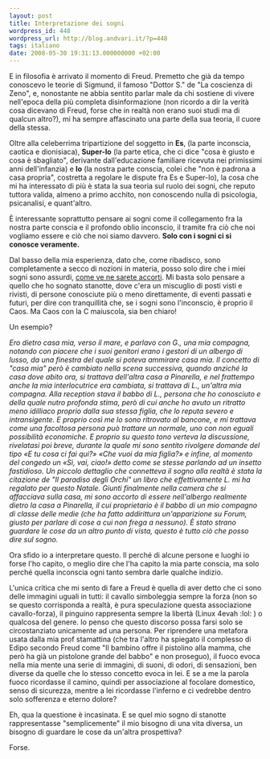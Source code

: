 ```yaml
---
layout: post
title: Interpretazione dei sogni
wordpress_id: 448
wordpress_url: http://blog.andvari.it/?p=448
tags: italiano
date: 2008-05-30 19:31:13.000000000 +02:00
---
```

E in filosofia è arrivato il momento di Freud. Premetto che già da tempo conoscevo le teorie di Sigmund, il famoso "Dottor S." de "La coscienza di Zeno", e, nonostante ne abbia sentito parlar male da chi sostiene di vivere nell'epoca della più completa disinformazione (non ricordo a dir la verità cosa dicevano di Freud, forse che in realtà non erano suoi studi ma di qualcun altro?), mi ha sempre affascinato una parte della sua teoria, il cuore della stessa.

Oltre alla celeberrima tripartizione del soggetto in <strong>Es</strong>, (la parte inconscia, caotica e dionisiaca), <strong>Super-Io</strong> (la parte etica, che ci dice "cosa è giusto e cosa è sbagliato", derivante dall'educazione familiare ricevuta nei primissimi anni dell'infanzia) e <strong>Io</strong> (la nostra parte conscia, colei che "non è padrona a casa propria", costretta a regolare le dispute fra Es e Super-Io), la cosa che mi ha interessato di più è stata la sua teoria sul ruolo dei sogni, che reputo tuttora valida, almeno a primo acchito, non conoscendo nulla di psicologia, psicanalisi, e quant'altro.

È interessante soprattutto pensare ai sogni come il collegamento fra la nostra parte conscia e il profondo oblio inconscio, il tramite fra ciò che noi vogliamo essere e ciò che noi siamo davvero. <strong>Solo con i sogni ci si conosce veramente.</strong>

Dal basso della mia esperienza, dato che, come ribadisco, sono completamente a secco di nozioni in materia, posso solo dire che i miei sogni sono assurdi, <a href="http://blog.andvari.it/categorie/me/sweet-dreams/">come ve ne sarete accorti</a>. Mi basta solo pensare a quello che ho sognato stanotte, dove c'era un miscuglio di posti visti e rivisti, di persone conosciute più o meno direttamente, di eventi passati e futuri, per dire con tranquillità che, se i sogni sono l'inconscio, è proprio il Caos. Ma Caos con la C maiuscola, sia ben chiaro!

Un esempio?

<em>Ero dietro casa mia, verso il mare, e parlavo con G., una mia compagna, notando con piacere che i suoi genitori erano i gestori di un albergo di lusso, da una finestra del quale si poteva ammirare casa mia. Il concetto di "casa mia" però è cambiato nella scena successiva, quando anziché la casa dove abito ora, si trattava dell'altra casa a Pinarella, e nel frattempo anche la mia interlocutrice era cambiata, si trattava di L., un'altra mia compagna. Alla reception stava il babbo di L., persona che ho conosciuto e della quale nutro profonda stima, però di cui anche ho avuto un ritratto meno idilliaco proprio dalla sua stessa figlia, che lo reputa severo e intransigente. E proprio così me lo sono ritrovato al bancone, e mi trattava come una facoltosa persona può trattare un normale, uno con non eguali possibilità economiche. E proprio su questo tono verteva la discussione, rivelatasi poi breve, durante la quale mi sono sentito rivolgere domande del tipo «E tu cosa ci fai qui?» «Che vuoi da mia figlia?» e infine, al momento del congedo un «Sì, vai, ciao!» detto come se stesse parlando ad un insetto fastidioso. Un piccolo dettaglio che connetteva il sogno alla realtà è stata la citazione de "Il paradiso degli Orchi" un libro che effettivamente L. mi ha regalato per questo Natale. Giunti finalmente nella camera che si affacciava sulla casa, mi sono accorto di essere nell'albergo realmente dietro la casa a Pinarella, il cui proprietario è il babbo di un mio compagno di classe delle medie (che ha fatto addirittura un'apparizione su Forum, giusto per parlare di cose a cui non frega a nessuno). È stato strano guardare le cose da un altro punto di vista, questo è tutto ciò che posso dire sul sogno.</em>

Ora sfido io a interpretare questo. Il perché di alcune persone e luoghi io forse l'ho capito, o meglio dire che l'ha capito la mia parte conscia, ma solo perché quella inconscia ogni tanto sembra darle qualche indizio.

L'unica critica che mi sento di fare a Freud è quella di aver detto che ci sono delle immagini uguali in tutti: il cavallo simboleggia sempre la forza (non so se questo corrisponda a realtà, è pura speculazione questa associazione cavallo-forza), il pinguino rappresenta sempre la libertà (Linux 4evah :lol: ) o qualcosa del genere. Io penso che questo discorso possa farsi solo se circostanziato unicamente ad una persona. Per riprendere una metafora usata dalla mia prof stamattina (che tra l'altro ha spiegato il complesso di Edipo secondo Freud come "Il bambino offre il pistolino alla mamma, che però ha già un pistolone grande del babbo" e non proseguo), il fuoco evoca nella mia mente una serie di immagini, di suoni, di odori, di sensazioni, ben diverse da quelle che lo stesso concetto evoca in lei. E se a me la parola fuoco ricordasse il camino, quindi per associazione al focolare domestico, senso di sicurezza, mentre a lei ricordasse l'inferno e ci vedrebbe dentro solo sofferenza e eterno dolore?

Eh, qua la questione è incasinata. E se quel mio sogno di stanotte rappresentasse "semplicemente" il mio bisogno di una vita diversa, un bisogno di guardare le cose da un'altra prospettiva?

Forse.
